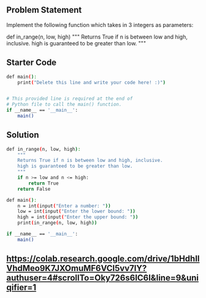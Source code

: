## Problem Statement

Implement the following function which takes in 3 integers as parameters:

def in_range(n, low, high)
  """
  Returns True if n is between low and high, inclusive. 
  high is guaranteed to be greater than low.
  """

## Starter Code

```bash
def main():
    print("Delete this line and write your code here! :)")


# This provided line is required at the end of
# Python file to call the main() function.
if __name__ == '__main__':
    main()
```

## Solution

```bash
def in_range(n, low, high):
    """
    Returns True if n is between low and high, inclusive.
    high is guaranteed to be greater than low.
    """
    if n >= low and n <= high:  
        return True
    return False  

def main():
    n = int(input("Enter a number: "))  
    low = int(input("Enter the lower bound: "))  
    high = int(input("Enter the upper bound: "))  
    print(in_range(n, low, high))  

if __name__ == '__main__':
    main()

```
## https://colab.research.google.com/drive/1bHdhIlVhdMeo9K7JXOmuMF6VCI5vv7lY?authuser=4#scrollTo=Oky726s6IC6I&line=9&uniqifier=1

